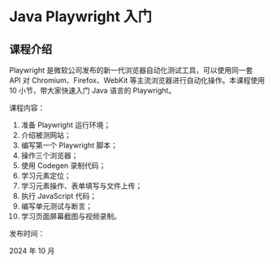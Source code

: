 
# Java Playwright 入门

## 课程介绍

Playwright 是微软公司发布的新一代浏览器自动化测试工具，可以使用同一套 API 对 Chromium、Firefox、WebKit 等主流浏览器进行自动化操作。本课程使用 10 小节，带大家快速入门 Java 语言的 Playwright。

课程内容：

1. 准备 Playwright 运行环境；
2. 介绍被测网站；
3. 编写第一个 Playwright 脚本；
4. 操作三个浏览器；
5. 使用 Codegen 录制代码；
6. 学习元素定位；
7. 学习元素操作、表单填写与文件上传；
8. 执行 JavaScript 代码；
9. 编写单元测试与断言；
10. 学习页面屏幕截图与视频录制。

发布时间：

2024 年 10 月
